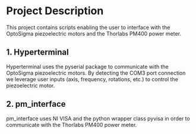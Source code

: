 # Project Description

This project contains scripts enabling the user to interface with the OptoSigma piezoelectric motors and the Thorlabs PM400 power meter.

## 1. Hyperterminal

Hyperterminal uses the pyserial package to communicate with the OptoSigma piezoelectric motors. By detecting the COM3 port connection we leverage user inputs (axis, frequency, rotations, etc.) to control the piezoelectric motor.

## 2. pm_interface

pm_interface uses NI VISA and the python wrapper class pyvisa in order to communicate with the Thorlabs PM400 power meter.
